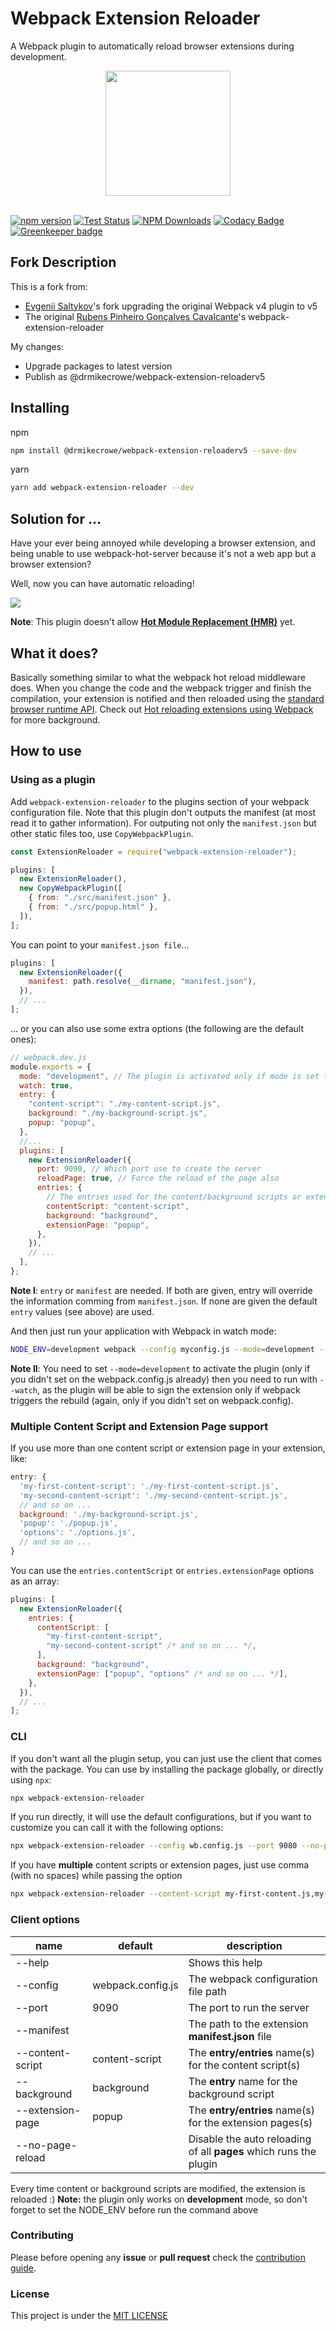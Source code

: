 # Webpack Extension Reloader

A Webpack plugin to automatically reload browser extensions during development.

<div align="center">
  <a href="https://github.com/webpack/webpack">
    <img width="200" height="200" src="https://webpack.js.org/assets/icon-square-big.svg">
  </a>
  <br>
  <br>
</div>

[![npm version](https://badge.fury.io/js/webpack-extension-reloader.svg)](https://badge.fury.io/js/webpack-extension-reloader)
[![Test Status](https://github.com/rubenspgcavalcante/webpack-extension-reloader/workflows/tests/badge.svg)](https://github.com/rubenspgcavalcante/webpack-extension-reloader/actions?query=branch%3Amaster)
[![NPM Downloads](https://img.shields.io/npm/dt/webpack-extension-reloader.svg)](https://www.npmjs.com/package/webpack-extension-reloader)
[![Codacy Badge](https://api.codacy.com/project/badge/Grade/b93aa8303bfb44a2a621cac57639ca26)](https://www.codacy.com/app/rubenspgcavalcante/webpack-extension-reloader?utm_source=github.com&utm_medium=referral&utm_content=rubenspgcavalcante/webpack-extension-reloader&utm_campaign=Badge_Grade) [![Greenkeeper badge](https://badges.greenkeeper.io/rubenspgcavalcante/webpack-extension-reloader.svg)](https://greenkeeper.io/)

## Fork Description

This is a fork from:

- [Evgenii Saltykov](https://github.com/SharpDevSa/webpack-extension-reloader)'s fork upgrading the original Webpack v4 plugin to v5
- The original [Rubens Pinheiro Gonçalves Cavalcante](https://github.com/rubenspgcavalcante/webpack-extension-reloader)'s webpack-extension-reloader

My changes:

- Upgrade packages to latest version
- Publish as @drmikecrowe/webpack-extension-reloaderv5

## Installing

npm

```bash
npm install @drmikecrowe/webpack-extension-reloaderv5 --save-dev
```

yarn

```bash
yarn add webpack-extension-reloader --dev
```

## Solution for ...

Have your ever being annoyed while developing a browser extension, and being unable to use
webpack-hot-server because it's not a web app but a browser extension?

Well, now you can have automatic reloading!

![](.github/sample-gif.gif)

**Note**: This plugin doesn't allow [**Hot Module Replacement (HMR)**](https://webpack.js.org/concepts/hot-module-replacement/) yet.

## What it does?

Basically something similar to what the webpack hot reload middleware does. When you change the code and the webpack
trigger and finish the compilation, your extension is notified and then reloaded using the [standard browser runtime API](https://developer.mozilla.org/en-US/docs/Mozilla/Add-ons/WebExtensions).
Check out [Hot reloading extensions using Webpack](https://medium.com/front-end-hacking/hot-reloading-extensions-using-webpack-cdfa0e4d5a08) for more background.

## How to use

### Using as a plugin

Add `webpack-extension-reloader` to the plugins section of your webpack configuration file. Note that this plugin don't outputs the manifest (at most read it to gather information).
For outputing not only the `manifest.json` but other static files too, use `CopyWebpackPlugin`.

```js
const ExtensionReloader = require("webpack-extension-reloader");

plugins: [
  new ExtensionReloader(),
  new CopyWebpackPlugin([
    { from: "./src/manifest.json" },
    { from: "./src/popup.html" },
  ]),
];
```

You can point to your `manifest.json file`...

```js
plugins: [
  new ExtensionReloader({
    manifest: path.resolve(__dirname, "manifest.json"),
  }),
  // ...
];
```

... or you can also use some extra options (the following are the default ones):

```js
// webpack.dev.js
module.exports = {
  mode: "development", // The plugin is activated only if mode is set to development
  watch: true,
  entry: {
    "content-script": "./my-content-script.js",
    background: "./my-background-script.js",
    popup: "popup",
  },
  //...
  plugins: [
    new ExtensionReloader({
      port: 9090, // Which port use to create the server
      reloadPage: true, // Force the reload of the page also
      entries: {
        // The entries used for the content/background scripts or extension pages
        contentScript: "content-script",
        background: "background",
        extensionPage: "popup",
      },
    }),
    // ...
  ],
};
```

**Note I**: `entry` or `manifest` are needed. If both are given, entry will override the information comming from `manifest.json`. If none are given the default `entry` values (see above) are used.

And then just run your application with Webpack in watch mode:

```bash
NODE_ENV=development webpack --config myconfig.js --mode=development --watch
```

**Note II**: You need to set `--mode=development` to activate the plugin (only if you didn't set on the webpack.config.js already) then you need to run with `--watch`, as the plugin will be able to sign the extension only if webpack triggers the rebuild (again, only if you didn't set on webpack.config).

### Multiple Content Script and Extension Page support

If you use more than one content script or extension page in your extension, like:

```js
entry: {
  'my-first-content-script': './my-first-content-script.js',
  'my-second-content-script': './my-second-content-script.js',
  // and so on ...
  background: './my-background-script.js',
  'popup': './popup.js',
  'options': './options.js',
  // and so on ...
}
```

You can use the `entries.contentScript` or `entries.extensionPage` options as an array:

```js
plugins: [
  new ExtensionReloader({
    entries: {
      contentScript: [
        "my-first-content-script",
        "my-second-content-script" /* and so on ... */,
      ],
      background: "background",
      extensionPage: ["popup", "options" /* and so on ... */],
    },
  }),
  // ...
];
```

### CLI

If you don't want all the plugin setup, you can just use the client that comes with the package.
You can use by installing the package globally, or directly using `npx`:

```bash
npx webpack-extension-reloader
```

If you run directly, it will use the default configurations, but if you want to customize
you can call it with the following options:

```bash
npx webpack-extension-reloader --config wb.config.js --port 9080 --no-page-reload --content-script my-content.js --background bg.js --extension-page popup.js
```

If you have **multiple** content scripts or extension pages, just use comma (with no spaces) while passing the option

```bash
npx webpack-extension-reloader --content-script my-first-content.js,my-second-content.js,my-third-content.js --extension-page popup.js,options.js
```

### Client options

| name             | default           | description                                                       |
| ---------------- | ----------------- | ----------------------------------------------------------------- |
| --help           |                   | Shows this help                                                   |
| --config         | webpack.config.js | The webpack configuration file path                               |
| --port           | 9090              | The port to run the server                                        |
| --manifest       |                   | The path to the extension **manifest.json** file                  |
| --content-script | content-script    | The **entry/entries** name(s) for the content script(s)           |
| --background     | background        | The **entry** name for the background script                      |
| --extension-page | popup             | The **entry/entries** name(s) for the extension pages(s)          |
| --no-page-reload |                   | Disable the auto reloading of all **pages** which runs the plugin |

Every time content or background scripts are modified, the extension is reloaded :)
**Note:** the plugin only works on **development** mode, so don't forget to set the NODE_ENV before run the command above

### Contributing

Please before opening any **issue** or **pull request** check the [contribution guide](/.github/CONTRIBUTING.MD).

### License

This project is under the [MIT LICENSE](http://opensource.org/licenses/MIT)
